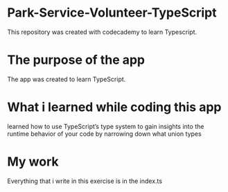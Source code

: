 # Park-Service-Volunteer-TypeScript
  This repository was created with codecademy to learn Typescript.
# The purpose of the app
 The app was created to learn TypeScript.
# What i learned while coding this app
  learned how to use TypeScript’s type system to gain insights into the runtime behavior of your code by narrowing down what union types

# My work

Everything that i write in this exercise is in the index.ts
